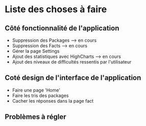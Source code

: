 # Liste des choses à faire

## Côté fonctionnalité de l'application

- Suppression des Packages --> en cours 
- Suppression des Facts --> en cours 
- Gérer la page Settings
- Ajout des statistiques avec HighCharts --> en cours
- Ajout des niveaux de difficultés ressentis par l'utilisateur 

## Coté design de l'interface de l'application

- Faire une page 'Home'
- Faire les tris des packages
- Cacher les réponses dans la page fact

## Problèmes à régler




